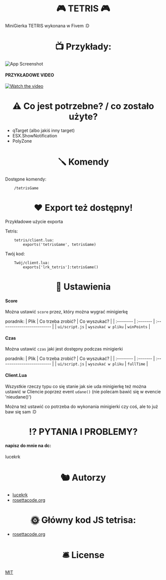 
<h1 align="center"></h1>
<h1 align="center">🎮 TETRIS 🎮</h1>

MiniGierka TETRIS wykonana w Fivem :D

## <h1 align="center">📺 Przykłady:</h1> 

![App Screenshot](https://cdn.discordapp.com/attachments/817356849187651624/1131254713006960760/image.png)

#### PRZYKŁADOWE VIDEO 
[![Watch the video](https://images.drivereasy.com/wp-content/uploads/2017/07/img_596dda8d77553.png)](https://www.youtube.com/watch?v=ip06DJZldYs)

##  <h1 align="center">⚠️ Co jest potrzebne? / co zostało użyte?</h1>

- qTarget (albo jakiś inny target)
- ESX.ShowNotification
- PolyZone



## <h1 align="center">🪛 Komendy</h1>

Dostępne komendy:

```
    /tetrisGame
```

## <h1 align="center">❤️ Export też dostępny!</h1>

Przykładowe użycie exporta

Tetris:
```
    tetris/client.lua: 
        exports('tetrisGame', tetrisGame)
```
Twój kod:
```
    Twój/client.lua:
        exports['lrk_tetris']:tetrisGame()
```


## <h1 align="center">🔧 Ustawienia</h1>

#### Score

Można ustawić `score` przez, który można wygrać minigierkę 

poradnik:
| Plik |  Co trzeba zrobić?    | Co wyszukać?               |
| :-------- | :------- | :------------------------- |
| `ui/script.js` | `wyszukać w pliku` | `winPoints` |

#### Czas

Można ustawić `czas` jaki jest dostępny podczas minigierki

poradnik:
| Plik |  Co trzeba zrobić?    | Co wyszukać?               |
| :-------- | :------- | :------------------------- |
| `ui/script.js` | `wyszukać w pliku` | `fullTime` |

#### Client.Lua

Wszystkie rzeczy typu co się stanie jak sie uda minigierkę też można ustawić w Cliencie poprzez event `udane()` (nie polecam bawić się w evencie 'nieudane()')

Można też ustawić co potrzeba do wykonania minigierki czy coś, ale to już baw się sam :D 


## <h1 align="center">⁉️ PYTANIA I PROBLEMY?</h1>

#### napisz do mnie na dc:

lucekrk

## <h1 align="center">🐿 Autorzy</h1>


- [lucekrk](https://github.com/lucekrk)
- [rosettacode.org](https://rosettacode.org)

## <h1 align="center">🌞 Główny kod JS tetrisa:</h1>
- [rosettacode.org](https://rosettacode.org/wiki/Tetris/JavaScript)

## <h1 align="center">🛎 License</h1>

[MIT](https://choosealicense.com/licenses/mit/)
